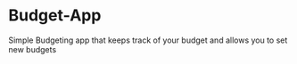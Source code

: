 # Budget-App
Simple Budgeting app that keeps track of your budget and allows you to set new budgets 
